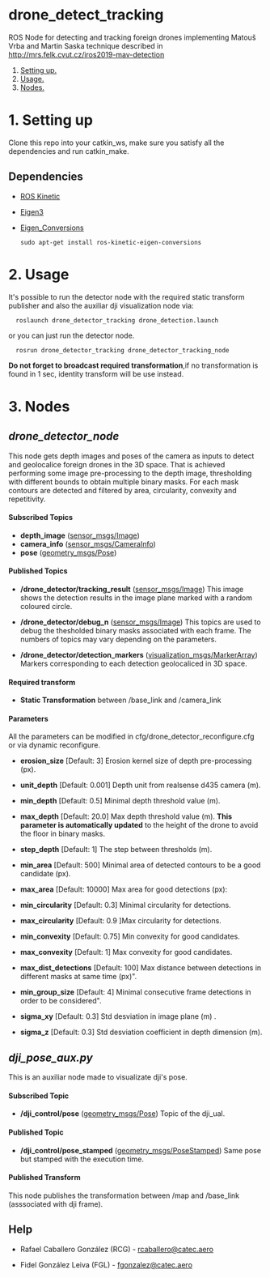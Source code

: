 # drone_detect_tracking

ROS Node for detecting and tracking foreign drones implementing Matouš Vrba and Martin Saska technique described in http://mrs.felk.cvut.cz/iros2019-mav-detection


1. [ Setting up. ](#setup)
2. [ Usage. ](#usage)
3. [ Nodes. ](#nodes)


# 1. Setting up

Clone this repo into your catkin_ws, make sure you satisfy all the dependencies and run catkin_make.

## Dependencies 

* [ROS Kinetic](http://wiki.ros.org/kinetic/Installation/Ubuntu)
* [Eigen3](http://eigen.tuxfamily.org/index.php?title=Main_Page) 
* [Eigen_Conversions](http://wiki.ros.org/eigen_conversions)


      sudo apt-get install ros-kinetic-eigen-conversions




# 2. Usage

It's possible to run the detector node with the required static transform publisher and also the auxiliar dji visualization node via:

      roslaunch drone_detector_tracking drone_detection.launch
   

or you can just run the detector node.

      rosrun drone_detector_tracking drone_detector_tracking_node 

**Do not forget to broadcast required transformation**,if no transformation is found in 1 sec, identity transform will be use instead.



# 3. Nodes


## *drone_detector_node*

This node gets depth images and poses of the camera as inputs to detect and geolocalice foreign drones in the 3D space. That is achieved performing some image pre-processing to the depth image, thresholding with different bounds to obtain multiple binary masks. For each mask contours are detected and filtered by area, circularity, convexity and repetitivity. 

#### Subscribed Topics ####

* **depth_image** ([sensor_msgs/Image](http://docs.ros.org/melodic/api/sensor_msgs/html/msg/Image.html))
* **camera_info** ([sensor_msgs/CameraInfo](http://docs.ros.org/melodic/api/sensor_msgs/html/msg/CameraInfo.html))
* **pose** ([geometry_msgs/Pose](http://docs.ros.org/melodic/api/geometry_msgs/html/msg/Pose.html))

#### Published Topics ####

* **/drone_detector/tracking_result**  ([sensor_msgs/Image](http://docs.ros.org/melodic/api/sensor_msgs/html/msg/Image.html))
 This image shows the detection results in the image plane marked with a random coloured circle.

* **/drone_detector/debug_n**  ([sensor_msgs/Image](http://docs.ros.org/melodic/api/sensor_msgs/html/msg/Image.html)) 
This topics are used to debug the thesholded binary masks associated with each frame. The numbers of topics may vary depending on the parameters. 

* **/drone_detector/detection_markers** ([visualization_msgs/MarkerArray](http://docs.ros.org/melodic/api/visualization_msgs/html/msg/MarkerArray.html))
 Markers corresponding to each detection geolocaliced in 3D space.


#### Required transform ####

* **Static Transformation** between /base_link and /camera_link

#### Parameters ####

All the parameters can be modified in cfg/drone_detector_reconfigure.cfg or via dynamic reconfigure.

* **erosion_size** [Default: 3] Erosion kernel size of depth pre-processing (px).

* **unit_depth** [Default: 0.001] Depth unit from realsense d435 camera (m).
* **min_depth** [Default: 0.5] Minimal depth threshold value (m).
* **max_depth** [Default: 20.0] Max depth threshold value (m). **This parameter is automatically updated** to the height of the drone to avoid the floor in binary masks.
* **step_depth** [Default: 1] The step between thresholds (m).

* **min_area** [Default: 500] Minimal area of detected contours to be a good candidate (px).
* **max_area** [Default: 10000] Max area for good detections (px):

* **min_circularity** [Default: 0.3] Minimal circularity for detections.
* **max_circularity** [Default: 0.9 ]Max circularity for detections.

* **min_convexity** [Default: 0.75] Min convexity for good candidates.
* **max_convexity** [Default: 1] Max convexity for good candidates.

* **max_dist_detections** [Default: 100] Max distance between detections in different masks at same time (px)".
* **min_group_size** [Default: 4] Minimal consecutive frame detections in order to be considered".


* **sigma_xy** [Default: 0.3] Std desviation in image plane (m) .
* **sigma_z** [Default: 0.3] Std desviation coefficient in depth dimension (m).



## *dji_pose_aux.py*

This is an auxiliar node made to visualizate dji's pose. 

#### Subscribed Topic ####

* **/dji_control/pose** ([geometry_msgs/Pose](http://docs.ros.org/melodic/api/geometry_msgs/html/msg/Pose.html)) Topic of the dji_ual.

#### Published Topic ####
* **/dji_control/pose_stamped** ([geometry_msgs/PoseStamped](http://docs.ros.org/melodic/api/geometry_msgs/html/msg/PoseStamped.html)) Same pose but stamped with the execution time.

#### Published Transform ####

This node publishes the transformation between /map and /base_link (asssociated with dji frame).




## Help ##

* Rafael Caballero González (RCG) - rcaballero@catec.aero

* Fidel González Leiva (FGL) - fgonzalez@catec.aero